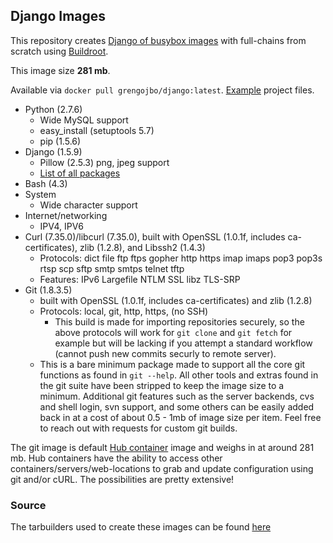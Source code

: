 ## Django Images

This repository creates [Django of busybox images](https://github.com/grengojbo/docker-django) with full-chains from scratch using [Buildroot](http://buildroot.uclibc.org). 

This image size **281 mb**.

Available via `docker pull grengojbo/django:latest`. [Example](https://github.com/grengojbo/docker-django/tree/master/example) project files.

* Python (2.7.6)
    * Wide MySQL support
    * easy_install (setuptools 5.7)
    * pip (1.5.6)
* Django (1.5.9)
    * Pillow (2.5.3) png, jpeg support
    * [List of all packages](https://github.com/grengojbo/docker-django/blob/master/tarmaker/freeze.txt)
* Bash (4.3)
* System
    * Wide character support
* Internet/networking
    * IPV4, IPV6
* Curl (7.35.0)/libcurl (7.35.0), built with OpenSSL (1.0.1f, includes
  ca-certificates), zlib (1.2.8), and Libssh2 (1.4.3)
    * Protocols: dict file ftp ftps gopher http https imap imaps pop3 pop3s rtsp
      scp sftp smtp smtps telnet tftp 
    * Features: IPv6 Largefile NTLM SSL libz TLS-SRP
* Git (1.8.3.5)
    * built with OpenSSL (1.0.1f, includes ca-certificates) and zlib (1.2.8) 
    * Protocols: local, git, http, https, (no SSH)
        * This build is made for importing repositories securely, so the above
          protocols will work for `git clone` and `git fetch` for example but
          will be lacking if you attempt a standard workflow (cannot push new
          commits securly to remote server).
    * This is a bare minimum package made to support all the core git functions
      as found in `git --help`.  All other tools and extras found in the git
      suite have been stripped to keep the image size to a minimum. Additional
      git features such as the server backends, cvs and shell login, svn
      support, and some others can be easily added back in at a cost of about
      0.5 - 1mb of image size per item. Feel free to reach out with requests for
      custom git builds.

The git image is default [Hub container][hub_cont] image and weighs in at around
281 mb. Hub containers have the ability to access other
containers/servers/web-locations to grab and update configuration using git
and/or cURL. The possibilities are pretty extensive!

[hub_cont]: https://registry.hub.docker.com/u/grengojbo/django/

### Source

The tarbuilders used to create these images can be found [here][repo]

[repo]: https://github.com/grengojbo/docker-django
